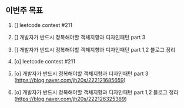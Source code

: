 ## 이번주 목표

1. [] leetcode contest #211
2. [] 개발자가 반드시 정복해야할 객체지향과 디자인패턴 part 3
3. [] 개발자가 반드시 정복해야할 객체지향과 디자인패턴 part 1,2 블로그 정리 

1. [o] leetcode contest #211
2. [o] 개발자가 반드시 정복해야할 객체지향과 디자인패턴 part 3 (https://blog.naver.com/jh20s/222121685659)
3. [o] 개발자가 반드시 정복해야할 객체지향과 디자인패턴 part 1,2 블로그 정리 (https://blog.naver.com/jh20s/222126325369)

